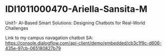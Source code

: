 # IDI1011000470-Ariella-Sansita-M
Unit1- Al-Based Smart Solutions: Designing Chatbots for Real-World Challenges

Link to my campus navagation chatbot SA:
https://console.dialogflow.com/api-client/demo/embedded/cb3c1f9c-d606-435e-97cb-065180827b79
